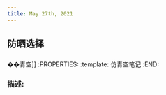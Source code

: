 ```yaml
---
title: May 27th, 2021
---
```


## 防晒选择
###
��青空]]
:PROPERTIES:
:template: 仿青空笔记
:END:
### 描述:
##
##
